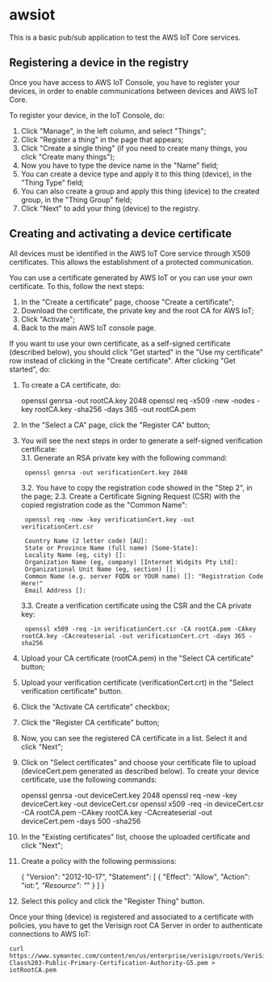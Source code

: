 # awsiot

This is a basic pub/sub application to test the AWS IoT Core services.

## Registering a device in the registry

Once you have access to AWS IoT Console, you have to register your devices, in order to enable communications between devices and AWS IoT Core.

To register your device, in the IoT Console, do:

1. Click "Manage", in the left column, and select "Things";
2. Click "Register a thing" in the page that appears;
3. Click "Create a single thing" (if you need to create many things, you click "Create many things");
4. Now you have to type the device name in the "Name" field;
5. You can create a device type and apply it to this thing (device), in the "Thing Type" field;
6. You can also create a group and apply this thing (device) to the created group, in the "Thing Group" field;
7. Click "Next" to add your thing (device) to the registry.

## Creating and activating a device certificate

All devices must be identified in the AWS IoT Core service through X509 certificates. This allows the establishment of a protected communication.

You can use a certificate generated by AWS IoT or you can use your own certificate. To this, follow the next steps:

1. In the "Create a certificate" page, choose "Create a certificate";
2. Download the certificate, the private key and the root CA for AWS IoT;
3. Click "Activate";
4. Back to the main AWS IoT console page.

If you want to use your own certificate, as a self-signed certificate (described below), you should click "Get started" in the "Use my certificate" row instead of clicking in the "Create certificate". After clicking "Get started", do:

1. To create a CA certificate, do: 

    openssl genrsa -out rootCA.key 2048
    openssl req -x509 -new -nodes -key rootCA.key -sha256 -days 365 -out rootCA.pem

2. In the "Select a CA" page, click the "Register CA" button;
3. You will see the next steps in order to generate a self-signed verification certificate:    
    3.1. Generate an RSA private key with the following command:    

        openssl genrsa -out verificationCert.key 2048

    3.2. You have to copy the registration code showed in the "Step 2", in the page; 2.3. Create a Certificate Signing Request (CSR) with the copied registration code as the "Common Name":    

        openssl req -new -key verificationCert.key -out verificationCert.csr

        Country Name (2 letter code) [AU]:
        State or Province Name (full name) [Some-State]:
        Locality Name (eg, city) []:
        Organization Name (eg, company) [Internet Widgits Pty Ltd]:
        Organizational Unit Name (eg, section) []:
        Common Name (e.g. server FQDN or YOUR name) []: "Registration Code Here!"
        Email Address []:

    3.3. Create a verification certificate using the CSR and the CA private key:

        openssl x509 -req -in verificationCert.csr -CA rootCA.pem -CAkey rootCA.key -CAcreateserial -out verificationCert.crt -days 365 -sha256

4. Upload your CA certificate (rootCA.pem) in the "Select CA certificate" button;
5. Upload your verification certificate (verificationCert.crt) in the "Select verification certificate" button.
6. Click the "Activate CA certificate" checkbox;
7. Click the "Register CA certificate" button;
8. Now, you can see the registered CA certificate in a list. Select it and click "Next";
9. Click on "Select certificates" and choose your certificate file to upload (deviceCert.pem generated as described below). To create your device certificate, use the following commands:

    openssl genrsa -out deviceCert.key 2048
    openssl req -new -key deviceCert.key -out deviceCert.csr
    openssl x509 -req -in deviceCert.csr -CA rootCA.pem -CAkey rootCA.key -CAcreateserial -out deviceCert.pem -days 500 -sha256   

9. In the "Existing certificates" list, choose the uploaded certificate and click "Next";
10. Create a policy with the following permissions:

    {
      "Version": "2012-10-17",
      "Statement": [
        {
          "Effect": "Allow",
          "Action": "iot:*",
          "Resource": "*"
        }
      ]
    }

11. Select this policy and click the "Register Thing" button.

Once your thing (device) is registered and associated to a certificate with policies, you have to get the Verisign root CA Server in order to authenticate connections to AWS IoT:

    curl https://www.symantec.com/content/en/us/enterprise/verisign/roots/VeriSign-Class%203-Public-Primary-Certification-Authority-G5.pem > iotRootCA.pem
